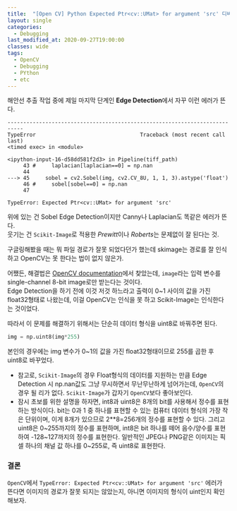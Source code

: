 ```yaml
---
title:  "[Open CV] Python Expected Ptr<cv::UMat> for argument 'src' 디버깅"
layout: single
categories: 
  - Debugging
last_modified_at: 2020-09-27T19:00:00
classes: wide
tags:
  - OpenCV
  - Debugging
  - PYthon
  - etc
---
```


해안선 추출 작업 중에 제일 마지막 단계인 **Edge Detection**에서 자꾸 이런 에러가 뜬다.

```
---------------------------------------------------------------------------
TypeError                                 Traceback (most recent call last)
<timed exec> in <module>

<ipython-input-16-d58dd581f2d3> in Pipeline(tiff_path)
     43 #     laplacian[laplacian==0] = np.nan
     44 
---> 45     sobel = cv2.Sobel(img, cv2.CV_8U, 1, 1, 3).astype('float')
     46 #     sobel[sobel==0] = np.nan
     47 

TypeError: Expected Ptr<cv::UMat> for argument 'src'
```

위에 있는 건 Sobel Edge Detection이지만 Canny나 Laplacian도 똑같은 에러가 뜬다.\
웃기는 건 `Scikit-Image`로 적용한 *Prewitt*이나 *Roberts*는 문제없이 잘 된다는 것.

구글링해봤을 때는 뭐 파일 경로가 잘못 되었다던가 했는데 skimage는 경로를 잘 인식하고 OpenCV는 못 한다는 법이 없지 않은가.

어쨌든, 해결법은 [OpenCV documentation](https://docs.opencv.org/2.4/modules/imgproc/doc/feature_detection.html?highlight=canny#canny)에서 찾았는데, `image`라는 입력 변수를 single-channel 8-bit image로만 받는다는 것이다.\
Edge Detection을 하기 전에 이것 저것 하느라고 출력이 0~1 사이의 값을 가진 float32형태로 나왔는데, 이걸 OpenCV는 인식을 못 하고 Scikit-Image는 인식한다는 것이었다.

따라서 이 문제를 해결하기 위해서는 단순히 데이터 형식을 uint8로 바꿔주면 된다.

```python
img = np.uint8(img*255)
```

본인의 경우에는 img 변수가 0~1의 값을 가진 float32형태이므로 255를 곱한 후 uint8로 바꾸었다.

- 참고로, `Scikit-Image`의 경우 Float형식의 데이터를 지원하는 만큼 Edge Detection 시 np.nan값도 그냥 무시하면서 무난무난하게 넘어가는데, `OpenCV`의 경우 될 리가 없다. `Scikit-Image`가 갑자기 `OpenCV`보다 좋아보인다.
- 잠시 초보를 위한 설명을 하자면, int8과 uint8은 8개의 bit를 사용해서 정수를 표현하는 방식이다. bit는 0과 1 중 하나를 표현할 수 있는 컴퓨터 데이터 형식의 가장 작은 단위이며, 이게 8개가 있으므로 2**8=256개의 정수를 표현할 수 있다. 그리고 uint8은 0~255까지의 정수를 표현하며, int8은 bit 하나를 떼어 음수/양수를 표현하여 -128~127까지의 정수를 표현한다. 일반적인 JPEG나 PNG같은 이미지는 픽셀 하나의 채널 값 하나를 0~255로, 즉 uint8로 표현한다.

### 결론
`OpenCV`에서 `TypeError: Expected Ptr<cv::UMat> for argument 'src'` 에러가 뜬다면 이미지의 경로가 잘못 되지는 않았는지, 아니면 이미지의 형식이 uint인지 확인해보자.